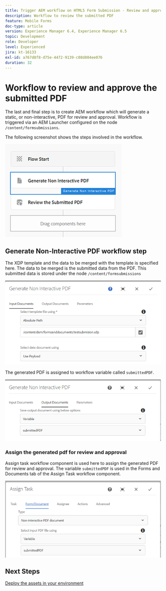 ```yaml
---
title: Trigger AEM workflow on HTML5 Form Submission - Review and approve PDF
description: Workflow to review the submitted PDF
feature: Mobile Forms
doc-type: article
version: Experience Manager 6.4, Experience Manager 6.5
topic: Development
role: Developer
level: Experienced
jira: kt-16133
exl-id: a767d8f8-d75e-4472-9139-c08d804ee076
duration: 32
---
```

# Workflow to review and approve the submitted PDF

The last and final step is to create AEM workflow which will generate a static, or non-interactive, PDF for review and approval. Workflow is triggered via an AEM Launcher configured on the node `/content/formsubmissions`.

The following screenshot shows the steps involved in the workflow.

![workflow](assets/workflow.PNG)

## Generate Non-Interactive PDF workflow step

The XDP template and the data to be merged with the template is specified here. The data to be merged is the submitted data from the PDF. This submitted data is stored under the node ```/content/formsubmissions```

![workflow](assets/generate-pdf1.PNG)

The generated PDF is assigned to workflow variable called `submittedPDF`.

![workflow](assets/generate-pdf2.PNG)

### Assign the generated pdf for review and approval

Assign task workflow component is used here to assign the generated PDF for review and approval. The variable `submittedPDF` is used in the Forms and Documents tab of the Assign Task workflow component.

![workflow](assets/assign-task.PNG)


## Next Steps

[Deploy the assets in your environment](./deploy-assets.md)